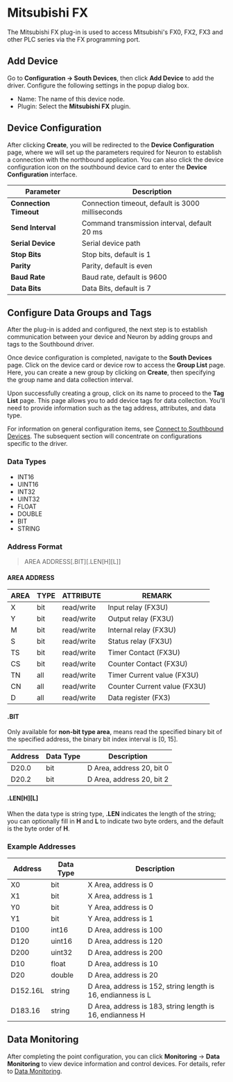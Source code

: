 # Mitsubishi FX

The Mitsubishi FX plug-in is used to access Mitsubishi's FX0, FX2, FX3 and other PLC series via the FX programming port.

## Add Device

Go to **Configuration -> South Devices**, then click **Add Device** to add the driver. Configure the following settings in the popup dialog box.

- Name: The name of this device node.
- Plugin: Select the **Mitsubishi FX** plugin.

## Device Configuration

After clicking **Create**, you will be redirected to the **Device Configuration** page, where we will set up the parameters required for Neuron to establish a connection with the northbound application. You can also click the device configuration icon on the southbound device card to enter the **Device Configuration** interface.

|  Parameter    |  Description              |
| -------- | ------------------------------ |
| **Connection Timeout** | Connection timeout, default is 3000 milliseconds |
| **Send Interval** | Command transmission interval, default 20 ms     |
| **Serial Device** | Serial device path                               |
| **Stop Bits** | Stop bits, default is 1                          |
| **Parity**  | Parity, default is even                          |
| **Baud Rate** | Baud rate, default is 9600                       |
| **Data Bits** | Data Bits, default is 7                          |

## Configure Data Groups and Tags

After the plug-in is added and configured, the next step is to establish communication between your device and Neuron by adding groups and tags to the Southbound driver.

Once device configuration is completed, navigate to the **South Devices** page. Click on the device card or device row to access the **Group List** page. Here, you can create a new group by clicking on **Create**, then specifying the group name and data collection interval.

Upon successfully creating a group, click on its name to proceed to the **Tag List** page. This page allows you to add device tags for data collection. You'll need to provide information such as the tag address, attributes, and data type.

For information on general configuration items, see [Connect to Southbound Devices](../south-devices.md). The subsequent section will concentrate on configurations specific to the driver.

### Data Types

* INT16
* UINT16
* INT32
* UINT32
* FLOAT
* DOUBLE
* BIT
* STRING


### Address Format

> AREA ADDRESS\[.BIT]\[.LEN\[H]\[L]]

#### AREA ADDRESS

| AREA | TYPE | ATTRIBUTE  |  REMARK                                  |
| ---- | -------- | ----- | -------------------------------------- |
| X    | bit      | read/write | Input relay (FX3U)                |
| Y    | bit      | read/write | Output relay (FX3U)               |
| M    | bit      | read/write | Internal relay (FX3U)             |
| S    | bit      | read/write | Status relay (FX3U)               |
| TS   | bit      | read/write | Timer Contact (FX3U)              |
| CS   | bit      | read/write | Counter Contact (FX3U)            |
| TN   | all      | read/write | Timer Current value (FX3U)        |
| CN   | all      | read/write | Counter Current value (FX3U)      |
| D    | all      | read/write | Data register (FX3)               |

#### .BIT

Only available for **non-bit type area**, means read the specified binary bit of the specified address, the binary bit index interval is [0, 15].

| Address  | Data Type |  Description                      |
| ----- | -------- | -------------------------- |
| D20.0 | bit      | D Area, address 20, bit 0 |
| D20.2 | bit      | D Area, address 20, bit 2 |

#### .LEN\[H]\[L]

When the data type is string type, **.LEN** indicates the length of the string; you can optionally fill in **H** and **L** to indicate two byte orders, and the default is the byte order of **H**.

### Example Addresses

| Address      | Data Type |  Description                                          |
| --------- | -------- | -------------------------------------------- |
| X0    | bit      | X Area, address is 0   |
| X1    | bit      | X Area, address is 1   |
| Y0    | bit      | Y Area, address is 0   |
| Y1    | bit      | Y Area, address is 1   |
| D100  | int16    | D Area, address is 100 |
| D120  | uint16   | D Area, address is 120 |
| D200  | uint32   | D Area, address is 200 |
| D10   | float    | D Area, address is 10  |
| D20   | double   | D Area, address is 20  |
| D152.16L | string   | D Area, address is 152, string length is 16, endianness is L |
| D183.16  | string   | D Area, address is 183, string length is 16, endianness H |

## Data Monitoring

After completing the point configuration, you can click **Monitoring** -> **Data Monitoring** to view device information and control devices. For details, refer to [Data Monitoring](../../../usage/monitoring.md).
